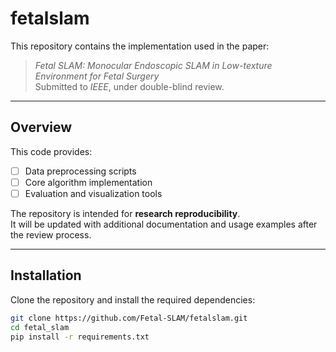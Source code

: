 # fetalslam

This repository contains the implementation used in the paper:

> *Fetal SLAM: Monocular Endoscopic SLAM in Low-texture Environment for Fetal Surgery*  
> Submitted to *IEEE*, under double-blind review.

---

## Overview

This code provides:
- [ ] Data preprocessing scripts  
- [ ] Core algorithm implementation  
- [ ] Evaluation and visualization tools  

The repository is intended for **research reproducibility**.  
It will be updated with additional documentation and usage examples after the review process.

---

## Installation

Clone the repository and install the required dependencies:

```bash
git clone https://github.com/Fetal-SLAM/fetalslam.git
cd fetal_slam
pip install -r requirements.txt
